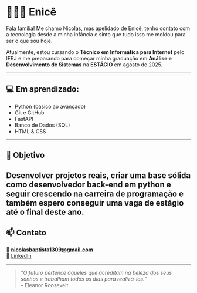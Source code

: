# 👨🏽‍💻 Enicê

Fala família! Me chamo Nicolas, mas apelidado de Enicê, tenho contato com a tecnologia desde a minha infância e sinto que tudo isso me moldou para ser o que sou hoje. 

Atualmente, estou cursando o **Técnico em Informática para Internet** pelo IFRJ e me preparando para começar minha graduação em **Análise e Desenvolvimento de Sistemas** na **ESTÁCIO** em agosto de 2025.

---

## 💻 Em aprendizado:

- Python (básico ao avançado)
- Git e GitHub
- FastAPI
- Banco de Dados (SQL)
- HTML & CSS

---

## 🎯 Objetivo

Desenvolver projetos reais, criar uma base sólida como desenvolvedor back-end em python e seguir crescendo na carreira de programação e também espero conseguir uma vaga de estágio até o final deste ano.
---

## 📫 Contato

📩 **nicolasbaptista1309@gmail.com**  
🔗 [LinkedIn](https://www.linkedin.com/in/nicolas-baptista-1627b62a7/)

---

> *“O futuro pertence àqueles que acreditam na beleza dos seus sonhos e trabalham todos os dias para realizá-los.”*  
>– Eleanor Roosevelt
